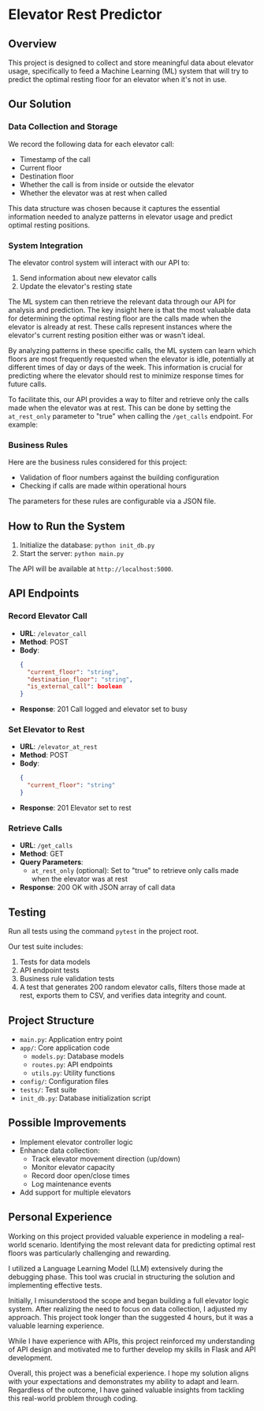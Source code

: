 # Elevator Rest Predictor

## Overview
This project is designed to collect and store meaningful data about elevator usage, specifically to feed a Machine Learning (ML) system that will try to predict the optimal resting floor for an elevator when it's not in use. 

## Our Solution

### Data Collection and Storage
We record the following data for each elevator call:
- Timestamp of the call
- Current floor
- Destination floor
- Whether the call is from inside or outside the elevator
- Whether the elevator was at rest when called

This data structure was chosen because it captures the essential information needed to analyze patterns in elevator usage and predict optimal resting positions.

### System Integration
The elevator control system will interact with our API to:
1. Send information about new elevator calls
2. Update the elevator's resting state

The ML system can then retrieve the relevant data through our API for analysis and prediction. The key insight here is that the most valuable data for determining the optimal resting floor are the calls made when the elevator is already at rest. These calls represent instances where the elevator's current resting position either was or wasn't ideal.

By analyzing patterns in these specific calls, the ML system can learn which floors are most frequently requested when the elevator is idle, potentially at different times of day or days of the week. This information is crucial for predicting where the elevator should rest to minimize response times for future calls.

To facilitate this, our API provides a way to filter and retrieve only the calls made when the elevator was at rest. This can be done by setting the `at_rest_only` parameter to "true" when calling the `/get_calls` endpoint. For example:

### Business Rules
Here are the business rules considered for this project:
- Validation of floor numbers against the building configuration
- Checking if calls are made within operational hours

The parameters for these rules are configurable via a JSON file.

## How to Run the System
1. Initialize the database: `python init_db.py`
2. Start the server: `python main.py`

The API will be available at `http://localhost:5000`.

## API Endpoints

### Record Elevator Call
- **URL**: `/elevator_call`
- **Method**: POST
- **Body**:
  ```json
  {
    "current_floor": "string",
    "destination_floor": "string",
    "is_external_call": boolean
  }
- **Response**: 201 Call logged and elevator set to busy

### Set Elevator to Rest
- **URL**: `/elevator_at_rest`
- **Method**: POST
- **Body**:
  ```json
  {
    "current_floor": "string"
  }
- **Response**: 201 Elevator set to rest

### Retrieve Calls
- **URL**: `/get_calls`
- **Method**: GET
- **Query Parameters**: 
  - `at_rest_only` (optional): Set to "true" to retrieve only calls made when the elevator was at rest
- **Response**: 200 OK with JSON array of call data

## Testing
Run all tests using the command `pytest` in the project root.

Our test suite includes:
1. Tests for data models
2. API endpoint tests
3. Business rule validation tests
4. A test that generates 200 random elevator calls, filters those made at rest, exports them to CSV, and verifies data integrity and count.

## Project Structure
- `main.py`: Application entry point
- `app/`: Core application code
  - `models.py`: Database models
  - `routes.py`: API endpoints
  - `utils.py`: Utility functions
- `config/`: Configuration files
- `tests/`: Test suite
- `init_db.py`: Database initialization script

## Possible Improvements
- Implement elevator controller logic
- Enhance data collection:
  - Track elevator movement direction (up/down)
  - Monitor elevator capacity
  - Record door open/close times
  - Log maintenance events
- Add support for multiple elevators

## Personal Experience

Working on this project provided valuable experience in modeling a real-world scenario. Identifying the most relevant data for predicting optimal rest floors was particularly challenging and rewarding.

I utilized a Language Learning Model (LLM) extensively during the debugging phase. This tool was crucial in structuring the solution and implementing effective tests.

Initially, I misunderstood the scope and began building a full elevator logic system. After realizing the need to focus on data collection, I adjusted my approach. This project took longer than the suggested 4 hours, but it was a valuable learning experience.

While I have experience with APIs, this project reinforced my understanding of API design and motivated me to further develop my skills in Flask and API development.

Overall, this project was a beneficial experience. I hope my solution aligns with your expectations and demonstrates my ability to adapt and learn. Regardless of the outcome, I have gained valuable insights from tackling this real-world problem through coding.